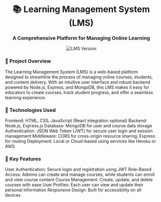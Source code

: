 <h1 align="center">📚 Learning Management System (LMS)</h1> <h3 align="center">A Comprehensive Platform for Managing Online Learning</h3> <p align="center"> <img src="https://img.shields.io/badge/version-1.0.0-brightgreen.svg" alt="LMS Version" /> </p>

### 🚀 Project Overview
The Learning Management System (LMS) is a web-based platform designed to streamline the process of managing online courses, students, and content delivery. With an intuitive user interface and robust backend powered by Node.js, Express, and MongoDB, this LMS makes it easy for educators to create courses, track student progress, and offer a seamless learning experience.

### 🔧 Technologies Used
Frontend: HTML, CSS, JavaScript (React integration optional)
Backend: Node.js, Express.js
Database: MongoDB for user and course data storage
Authentication: JSON Web Token (JWT) for secure user login and session management
Middleware: CORS for cross-origin resource sharing, Express for routing
Deployment: Local or Cloud-based using services like Heroku or AWS
### 🌟 Key Features
User Authentication: Secure login and registration using JWT
Role-Based Access: Admins can create and manage courses, while students can enroll and view course content
Course Management: Create, update, and delete courses with ease
User Profiles: Each user can view and update their personal information
Responsive Design: Built for accessibility on all devices
